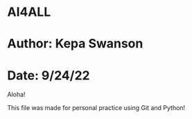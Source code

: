 # AI4ALL
# Author: Kepa Swanson
# Date: 9/24/22

Aloha!

This file was made for personal practice using Git and Python!
